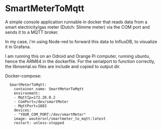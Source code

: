 # SmartMeterToMqtt

A simple console application runnable in docker that reads data from a smart electricity/gas meter (Dutch: Slimme meter) via the COM port and sends it to a MQTT broker.

In my case, i'm using Node-red to forward this data to InfluxDB, to visualize it in Grafana.

I am running this on an Odroid and Orange Pi computer, running ubuntu, hence the ARM64 in the dockerfile. For the serialport to function correctly, the libnserial.so files are include and copied to output dir.

Docker-compose:
```
  SmartMeterToMqtt:
    container_name: SmartMeterToMqtt
    environment:
    - MqttIp=172.20.0.2
    - ComPort=/dev/smartMeter
    - MqttPort=1883
    devices:
    - "YOUR_COM_PORT:/dev/smartMeter" 
    image: woutersnl/smartmeter_to_mqtt:latest
    restart: unless-stopped

```